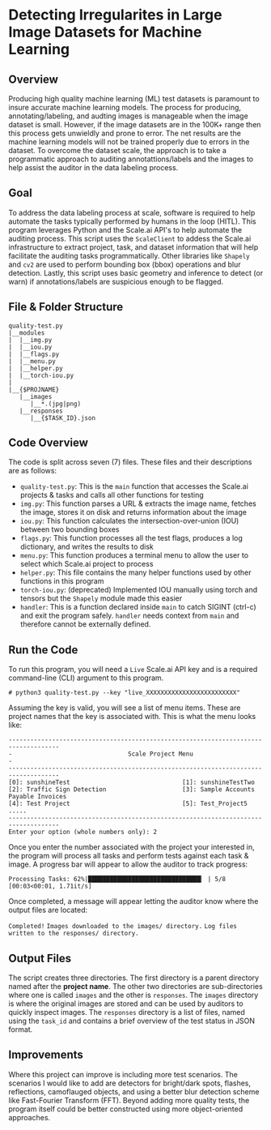 # Detecting Irregularites in Large Image Datasets for Machine Learning

## Overview

Producing high quality machine learning (ML) test datasets is paramount to insure accurate machine learning models. The process for producing, annotating/labeling, and audting images is manageable when the image dataset is small. However, if the image datasets are in the 100K+ range then this process gets unwieldly and prone to error. The net results are the machine learning models will not be trained properly due to errors in the dataset. To overcome the dataset scale, the approach is to take a programmatic approach to auditing annotattions/labels and the images to help assist the auditor in the data labeling process.

## Goal

To address the data labeling process at scale, software is required to help automate the tasks typically performed by humans in the loop (HITL). This program leverages Python and the Scale.ai API's to help automate the auditing process. This script uses the `ScaleClient` to addess the Scale.ai infrastructure to extract project, task, and dataset information that will help facilitate the auditing tasks programmatically. Other libraries like `Shapely` and `cv2` are used to perform bounding box (bbox) operations and blur detection. Lastly, this script uses basic geometry and inference to detect (or warn) if annotations/labels are suspicious enough to be flagged.

## File & Folder Structure

```
quality-test.py
|__modules
|  |__img.py
|  |__iou.py
|  |__flags.py
|  |__menu.py
|  |__helper.py
|  |__torch-iou.py
|
|__{$PROJNAME}
   |__images
      |__*.(jpg|png)
   |__responses
      |__{$TASK_ID}.json
```

## Code Overview

The code is split across seven (7) files. These files and their descriptions are as follows:

- `quality-test.py`: This is the `main` function that accesses the Scale.ai projects & tasks and calls all other functions for testing
- `img.py`: This function parses a URL & extracts the image name, fetches the image, stores it on disk and returns information about the image
- `iou.py`: This function calculates the intersection-over-union (IOU) between two bounding boxes
- `flags.py`: This function processes all the test flags, produces a log dictionary, and writes the results to disk
- `menu.py`: This function produces a terminal menu to allow the user to select which Scale.ai project to process
- `helper.py`: This file contains the many helper functions used by other functions in this program
- `torch-iou.py`: (deprecated) Implemented IOU manually using torch and tensors but the `Shapely` module made this easier
- `handler`: This is a function declared inside `main` to catch SIGINT (ctrl-c) and exit the program safely. `handler` needs context from `main` and therefore cannot be externally defined.

## Run the Code

To run this program, you will need a `Live` Scale.ai API key and is a required command-line (CLI) argument to this program.

`# python3 quality-test.py --key "live_XXXXXXXXXXXXXXXXXXXXXXXXX"`

Assuming the key is valid, you will see a list of menu items. These are project names that the key is associated with. This is what the menu looks like:

```
------------------------------------------------------------------------------------
-                                Scale Project Menu                                -
------------------------------------------------------------------------------------
[0]: sunshineTest                               [1]: sunshineTestTwo
[2]: Traffic Sign Detection                     [3]: Sample Accounts Payable Invoices
[4]: Test Project                               [5]: Test_Project5
.....
------------------------------------------------------------------------------------
Enter your option (whole numbers only): 2
```

Once you enter the number associated with the project your interested in, the program will process all tasks and perform tests against each task & image. A progress bar will appear to allow the auditor to track progress:

`Processing Tasks: 62%|███████████████████████████████▎ | 5/8 [00:03<00:01, 1.71it/s]`

Once completed, a message will appear letting the auditor know where the output files are located:

`Completed!`
`Images downloaded to the images/ directory.`
`Log files written to the responses/ directory.`

## Output Files

The script creates three directories. The first directory is a parent directory named after the **project name**. The other two directories are sub-directories where one is called `images` and the other is `responses`. The `images` directory is where the original images are stored and can be used by auditors to quickly inspect images. The `responses` directory is a list of files, named using the `task_id` and contains a brief overview of the test status in JSON format.

## Improvements

Where this project can improve is including more test scenarios. The scenarios I would like to add are detectors for bright/dark spots, flashes, reflections, camoflauged objects, and using a better blur detection scheme like Fast-Fourier Transform (FFT). Beyond adding more quality tests, the program itself could be better constructed using more object-oriented approaches.
